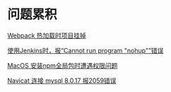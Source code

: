 # 问题累积

[Webpack 热加载时项目挂掉](webpack-hotload.md)

[使用Jenkins时，报“Cannot run program "nohup"”错误](nohup-Jenkins.md)

[MacOS 安装npm全局包时遭遇权限问题](npm-g-in-macOS.md)

[Navicat 连接 mysql 8.0.17 报2059错误](2059-Navicat-mysql.md)
